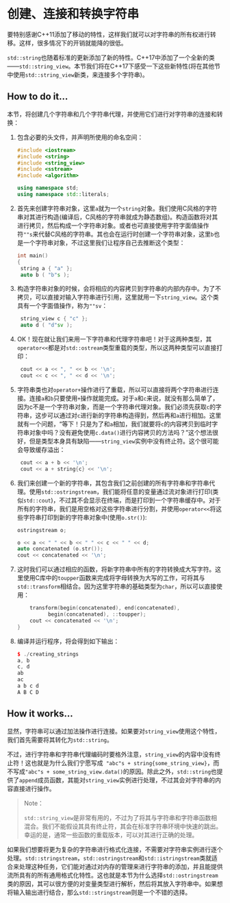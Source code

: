# 创建、连接和转换字符串

要特别感谢C++11添加了移动的特性，这样我们就可以对字符串的所有权进行转移。这样，很多情况下的开销就能降的很低。

`std::string`也随着标准的更新添加了新的特性。C++17中添加了一个全新的类——`std::string_view`。本节我们将在C++17下感受一下这些新特性(将在其他节中使用`std::string_view`新类，来连接多个字符串)。

## How to do it...

本节，将创建几个字符串和几个字符串代理，并使用它们进行对字符串的连接和转换：

1. 包含必要的头文件，并声明所使用的命名空间：

   ```c++
   #include <iostream>
   #include <string>
   #include <string_view>
   #include <sstream>
   #include <algorithm>
   
   using namespace std; 
   using namespace std::literals;
   ```

2. 首先来创建字符串对象，这里`a`就为一个`string`对象。我们使用C风格的字符串对其进行构造(编译后，C风格的字符串就成为静态数组)。构造函数将对其进行拷贝，然后构成一个字符串对象。或者也可直接使用字符字面值操作符`""s`来代替C风格的字符串。其也会在运行时创建一个字符串对象，这里`b`也是一个字符串对象，不过这里我们让程序自己去推断这个类型：

   ```c++
   int main()
   {
   	string a { "a" };
   	auto b ( "b"s ); 
   ```

3. 构造字符串对象的时候，会将相应的内容拷贝到字符串的内部内存中。为了不拷贝，可以直接对输入字符串进行引用，这里就用一下`string_view`。这个类具有一个字面值操作，称为`""sv`：

   ```c++
   	string_view c { "c" };
   	auto d ( "d"sv );
   ```

4. OK！现在就让我们来用一下字符串和代理字符串吧！对于这两种类型，其`operator<<`都是对`std::ostream`类型重载的类型，所以这两种类型可以直接打印：

   ```c++
   	cout << a << ", " << b << '\n';
   	cout << c << ", " << d << '\n'; 
   ```

5. 字符串类也对`operator+`操作进行了重载，所以可以直接将两个字符串进行连接。连接`a`和`b`只要使用`+`操作就能完成。对于`a`和`c`来说，就没有那么简单了，因为c不是一个字符串对象，而是一个字符串代理对象。我们必须先获取`c`的字符串，这步可以通过对`c`进行新的字符串构造得到，然后再和`a`进行相加。这里就有一个问题，“等下！只是为了和`a`相加，我们就要将`c`的内容拷贝到临时字符串对象中吗？没有避免使用`c.data()`进行内容拷贝的方法吗？”这个想法很好，但是类型本身具有缺陷——`string_view`实例中没有终止符。这个很可能会导致缓存溢出：

   ```c++
   	cout << a + b << '\n';
   	cout << a + string{c} << '\n'; 
   ```

6. 我们来创建一个新的字符串，其包含我们之前创建的所有字符串和字符串代理。使用`std::ostringstream`，我们能将任意的变量通过流对象进行打印(类似`std::cout`)，不过其不会显示在终端，而是打印到一个字符串缓存中。对于所有的字符串，我们是用空格对这些字符串进行分割，并使用`operator<<`将这些字符串打印到新的字符串对象中(使用`o.str()`):

   ```c++
   ostringstream o;
   
   o << a << " " << b << " " << c << " " << d;
   auto concatenated (o.str());
   cout << concatenated << '\n';
   ```

7. 这时我们可以通过相应的函数，将新字符串中所有的字符转换成大写字符。这里使用C库中的`toupper`函数来完成将字母转换为大写的工作，可将其与`std::transform`相结合。因为这里字符串的基础类型为`char`，所以可以直接使用：

   ```c++
       transform(begin(concatenated), end(concatenated),
       		 begin(concatenated), ::toupper);
       cout << concatenated << '\n';
   }
   ```

8. 编译并运行程序，将会得到如下输出：

   ```c++
   $ ./creating_strings
   a, b
   c, d
   ab
   ac
   a b c d
   A B C D
   ```

## How it works...

显然，字符串可以通过加法操作进行连接。如果要对`string_view`使用这个特性，我们首先需要将其转化为`std::string`。

不过，进行字符串和字符串代理编码时要格外注意，`string_view`的内容中没有终止符！这也就是为什么我们宁愿写成` "abc"s + string{some_string_view}`，而不写成`"abc"s + some_string_view.data()`的原因。除此之外，`std::string`也提供了`append`成员函数，其能对`string_view`实例进行处理，不过其会对字符串的内容直接进行操作。

> Note：
>
> `std::string_view`是非常有用的，不过为了将其与字符串和字符串函数相混合。我们不能假设其具有终止符，其会在标准字符串环境中快速的跳出。幸运的是，通常一些函数的重载版本，可以对其进行正确的处理。

如果我们想要将更为复杂的字符串进行格式化连接，不需要对字符串实例进行逐个处理。`std::stringstream`，`std::ostringstream`和`std::istringstream`类就适合来处理这种任务，它们能对通过对内存的管理来进行字符串的添加，并且能提供流所具有的所有通用格式化特性。这也就是本节为什么选择`std::ostringstream`类的原因，其可以很方便的对变量类型进行解析，然后将其放入字符串中。如果想将输入输出进行结合，那么`std::stringstream`则是一个不错的选择。